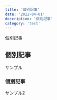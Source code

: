 ```yaml
---
title: '個別記事'
date: '2022-04-01'
description: '個別記事'
category: 'test'
---
```


個別記事

## 個別記事

サンプル

### 個別記事

サンプル2